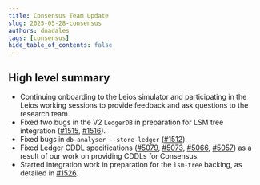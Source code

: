```yaml
---
title: Consensus Team Update
slug: 2025-05-28-consensus
authors: dnadales
tags: [consensus]
hide_table_of_contents: false
---
```


## High level summary

- Continuing onboarding to the Leios simulator and participating in the Leios working sessions to provide feedback and ask questions to the research team.
- Fixed two bugs in the V2 `LedgerDB` in preparation for LSM tree integration ([#1515](https://github.com/IntersectMBO/ouroboros-consensus/issues/1515), [#1516](https://github.com/IntersectMBO/ouroboros-consensus/pull/1516)).
- Fixed bugs in `db-analyser --store-ledger` ([#1512](https://github.com/IntersectMBO/ouroboros-consensus/pull/1512)).
- Fixed Ledger CDDL specifications ([#5079](https://github.com/IntersectMBO/cardano-ledger/pull/5079), [#5073](https://github.com/IntersectMBO/cardano-ledger/pull/5073), [#5066](https://github.com/IntersectMBO/cardano-ledger/pull/5066), [#5057](https://github.com/IntersectMBO/cardano-ledger/pull/5057)) as a result of our work on providing CDDLs for Consensus.
- Started integration work in preparation for the `lsm-tree` backing, as detailed in [#1526](https://github.com/IntersectMBO/ouroboros-consensus/issues/1526).
